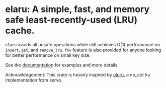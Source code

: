# elaru: A simple, fast, and memory safe least-recently-used (LRU) cache.

`elaru` avoids all unsafe operations while still achieves O(1) performance on `insert`, `get`,
and `remove_lru`. `fnv` feature is also provided for anyone looking for better performance on
small key size.


See the [documentation](https://docs.rs/elaru) for examples and more details.

Acknowledgement: This crate is heavily inspired by [uluru](https://crates.io/crates/uluru), a no_std lru implementation from servo.
